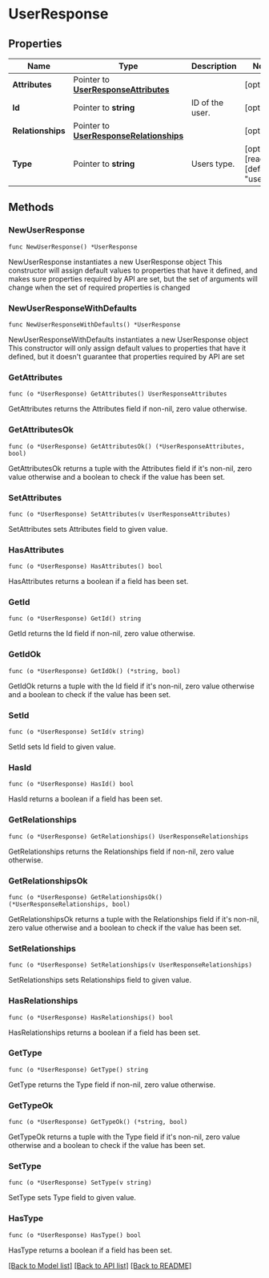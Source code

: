 # UserResponse

## Properties

Name | Type | Description | Notes
------------ | ------------- | ------------- | -------------
**Attributes** | Pointer to [**UserResponseAttributes**](UserResponseAttributes.md) |  | [optional] 
**Id** | Pointer to **string** | ID of the user. | [optional] 
**Relationships** | Pointer to [**UserResponseRelationships**](UserResponseRelationships.md) |  | [optional] 
**Type** | Pointer to **string** | Users type. | [optional] [readonly] [default to "users"]

## Methods

### NewUserResponse

`func NewUserResponse() *UserResponse`

NewUserResponse instantiates a new UserResponse object
This constructor will assign default values to properties that have it defined,
and makes sure properties required by API are set, but the set of arguments
will change when the set of required properties is changed

### NewUserResponseWithDefaults

`func NewUserResponseWithDefaults() *UserResponse`

NewUserResponseWithDefaults instantiates a new UserResponse object
This constructor will only assign default values to properties that have it defined,
but it doesn't guarantee that properties required by API are set

### GetAttributes

`func (o *UserResponse) GetAttributes() UserResponseAttributes`

GetAttributes returns the Attributes field if non-nil, zero value otherwise.

### GetAttributesOk

`func (o *UserResponse) GetAttributesOk() (*UserResponseAttributes, bool)`

GetAttributesOk returns a tuple with the Attributes field if it's non-nil, zero value otherwise
and a boolean to check if the value has been set.

### SetAttributes

`func (o *UserResponse) SetAttributes(v UserResponseAttributes)`

SetAttributes sets Attributes field to given value.

### HasAttributes

`func (o *UserResponse) HasAttributes() bool`

HasAttributes returns a boolean if a field has been set.

### GetId

`func (o *UserResponse) GetId() string`

GetId returns the Id field if non-nil, zero value otherwise.

### GetIdOk

`func (o *UserResponse) GetIdOk() (*string, bool)`

GetIdOk returns a tuple with the Id field if it's non-nil, zero value otherwise
and a boolean to check if the value has been set.

### SetId

`func (o *UserResponse) SetId(v string)`

SetId sets Id field to given value.

### HasId

`func (o *UserResponse) HasId() bool`

HasId returns a boolean if a field has been set.

### GetRelationships

`func (o *UserResponse) GetRelationships() UserResponseRelationships`

GetRelationships returns the Relationships field if non-nil, zero value otherwise.

### GetRelationshipsOk

`func (o *UserResponse) GetRelationshipsOk() (*UserResponseRelationships, bool)`

GetRelationshipsOk returns a tuple with the Relationships field if it's non-nil, zero value otherwise
and a boolean to check if the value has been set.

### SetRelationships

`func (o *UserResponse) SetRelationships(v UserResponseRelationships)`

SetRelationships sets Relationships field to given value.

### HasRelationships

`func (o *UserResponse) HasRelationships() bool`

HasRelationships returns a boolean if a field has been set.

### GetType

`func (o *UserResponse) GetType() string`

GetType returns the Type field if non-nil, zero value otherwise.

### GetTypeOk

`func (o *UserResponse) GetTypeOk() (*string, bool)`

GetTypeOk returns a tuple with the Type field if it's non-nil, zero value otherwise
and a boolean to check if the value has been set.

### SetType

`func (o *UserResponse) SetType(v string)`

SetType sets Type field to given value.

### HasType

`func (o *UserResponse) HasType() bool`

HasType returns a boolean if a field has been set.


[[Back to Model list]](../README.md#documentation-for-models) [[Back to API list]](../README.md#documentation-for-api-endpoints) [[Back to README]](../README.md)


